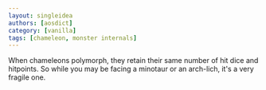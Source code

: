 ```yaml
---
layout: singleidea
authors: [aosdict]
category: [vanilla]
tags: [chameleon, monster internals]
---
```

When chameleons polymorph, they retain their same number of hit dice and hitpoints. So while you may be facing a minotaur or an arch-lich, it's a very fragile one.
